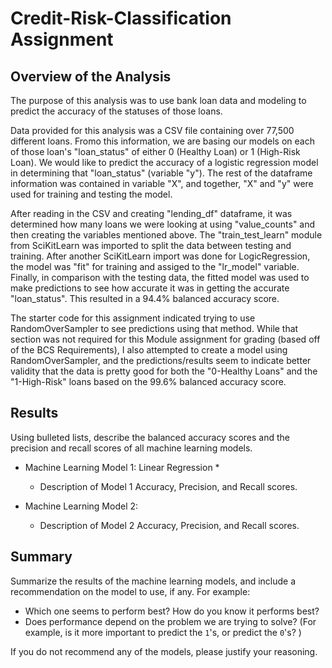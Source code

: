 # Credit-Risk-Classification Assignment

## Overview of the Analysis

The purpose of this analysis was to use bank loan data and modeling to predict the accuracy of the statuses of those loans. 

Data provided for this analysis was a CSV file containing over 77,500 different loans. Fromo this information, we are basing our models on each of those loan's "loan_status" of either 0 (Healthy Loan) or 1 (High-Risk Loan). We would like to predict the accuracy of a logistic regression model in determining that "loan_status" (variable "y"). The rest of the dataframe information was contained in variable "X", and together, "X" and "y" were used for training and testing the model.  

After reading in the CSV and creating "lending_df" dataframe, it was determined how many loans we were looking at using "value_counts" and then creating the variables mentioned above. The "train_test_learn" module from SciKitLearn was imported to split the data between testing and training. After another SciKitLearn import was done for LogicRegression, the model was "fit" for training and assiged to the "lr_model" variable. Finally, in comparison with the testing data, the fitted model was used to make predictions to see how accurate it was in getting the accurate "loan_status". This resulted in a 94.4% balanced accuracy score. 

The starter code for this assignment indicated trying to use RandomOverSampler to see predictions using that method. While that section was not required for this Module assignment for grading (based off of the BCS Requirements), I also attempted to create a model using RandomOverSampler, and the predictions/results seem to indicate better validity that the data is pretty good for both the "0-Healthy Loans" and the "1-High-Risk" loans based on the 99.6% balanced accuracy score. 


## Results

Using bulleted lists, describe the balanced accuracy scores and the precision and recall scores of all machine learning models.

* Machine Learning Model 1: Linear Regression
        * 



  * Description of Model 1 Accuracy, Precision, and Recall scores.



* Machine Learning Model 2:
  * Description of Model 2 Accuracy, Precision, and Recall scores.

## Summary

Summarize the results of the machine learning models, and include a recommendation on the model to use, if any. For example:
* Which one seems to perform best? How do you know it performs best?
* Does performance depend on the problem we are trying to solve? (For example, is it more important to predict the `1`'s, or predict the `0`'s? )

If you do not recommend any of the models, please justify your reasoning.
